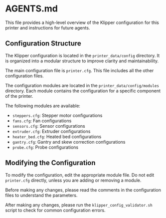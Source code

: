 # AGENTS.md

This file provides a high-level overview of the Klipper configuration for this printer and instructions for future agents.

## Configuration Structure

The Klipper configuration is located in the `printer_data/config` directory. It is organized into a modular structure to improve clarity and maintainability.

The main configuration file is `printer.cfg`. This file includes all the other configuration files.

The configuration modules are located in the `printer_data/config/modules` directory. Each module contains the configuration for a specific component of the printer.

The following modules are available:

- `steppers.cfg`: Stepper motor configurations
- `fans.cfg`: Fan configurations
- `sensors.cfg`: Sensor configurations
- `extruder.cfg`: Extruder configurations
- `heater_bed.cfg`: Heated bed configurations
- `gantry.cfg`: Gantry and skew correction configurations
- `probe.cfg`: Probe configurations

## Modifying the Configuration

To modify the configuration, edit the appropriate module file. Do not edit `printer.cfg` directly, unless you are adding or removing a module.

Before making any changes, please read the comments in the configuration files to understand the parameters.

After making any changes, please run the `klipper_config_validator.sh` script to check for common configuration errors.
